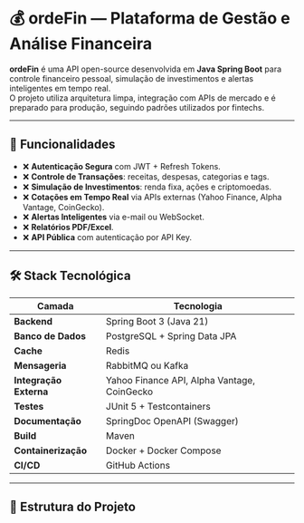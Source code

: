 # 💰 ordeFin — Plataforma de Gestão e Análise Financeira

**ordeFin** é uma API open-source desenvolvida em **Java Spring Boot** para controle financeiro pessoal, simulação de investimentos e alertas inteligentes em tempo real.  
O projeto utiliza arquitetura limpa, integração com APIs de mercado e é preparado para produção, seguindo padrões utilizados por fintechs.

---

## 🚀 Funcionalidades

- ❌ **Autenticação Segura** com JWT + Refresh Tokens.
- ❌ **Controle de Transações**: receitas, despesas, categorias e tags.
- ❌ **Simulação de Investimentos**: renda fixa, ações e criptomoedas.
- ❌ **Cotações em Tempo Real** via APIs externas (Yahoo Finance, Alpha Vantage, CoinGecko).
- ❌ **Alertas Inteligentes** via e-mail ou WebSocket.
- ❌ **Relatórios PDF/Excel**.
- ❌ **API Pública** com autenticação por API Key.

---

## 🛠 Stack Tecnológica

| Camada | Tecnologia |
|--------|------------|
| **Backend** | Spring Boot 3 (Java 21) |
| **Banco de Dados** | PostgreSQL + Spring Data JPA |
| **Cache** | Redis |
| **Mensageria** | RabbitMQ ou Kafka |
| **Integração Externa** | Yahoo Finance API, Alpha Vantage, CoinGecko |
| **Testes** | JUnit 5 + Testcontainers |
| **Documentação** | SpringDoc OpenAPI (Swagger) |
| **Build** | Maven |
| **Containerização** | Docker + Docker Compose |
| **CI/CD** | GitHub Actions |

---

## 📂 Estrutura do Projeto
